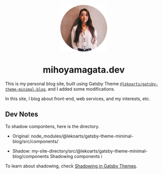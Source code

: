 <p align="center">
  <a href="https://mihoyamagata.dev">
    <img alt="LekoArts" src="./static/profile-pic.png" />
  </a>
</p>
<h1 align="center">
  mihoyamagata.dev
</h1>

This is my personal blog site, built using Gatsby Theme [`@lekoarts/gatsby-theme-minimal-blog`](https://github.com/LekoArts/gatsby-themes/tree/main/themes/gatsby-theme-minimal-blog), and I added some modifications.

In this site, I blog about front-end, web services, and my interests, etc.

## Dev Notes
To shadow compontens, here is the directory.

- Original: node_modules/@lekoarts/gatsby-theme-minimal-blog/src/components/

- Shadow: my-site-directory/src/@lekoarts/gatsby-theme-minimal-blog/components
Shadowing components i

To learn about shadowing, check [Shadowing in Gatsby Themes](https://www.gatsbyjs.com/docs/how-to/plugins-and-themes/shadowing/).